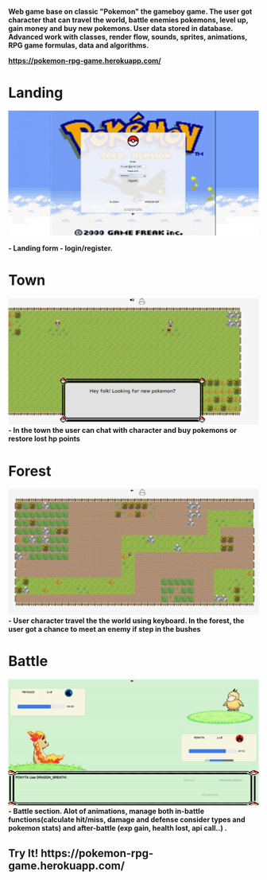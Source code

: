 **Web game base on classic "Pokemon" the gameboy game. The user got character that can travel the world, battle enemies pokemons, level up, gain money and buy new pokemons. User data stored in database.
Advanced work with classes, render flow, sounds, sprites, animations, RPG game formulas, data and algorithms.**

**https://pokemon-rpg-game.herokuapp.com/**

<h1>Landing</h1>

![landing](./github_demo_pics/landing.jpg)

**- Landing form - login/register.**

<h1>Town</h1>

![town](./github_demo_pics/town.jpg)
**- In the town the user can chat with character and buy pokemons or restore lost hp points**

<h1>Forest</h1>

![forest](./github_demo_pics/forest.jpg)
**- User character travel the the world using keyboard. In the forest, the user got a chance to meet an enemy if step in the bushes**

<h1>Battle</h1>

![battle](./github_demo_pics/battle.jpg)
**- Battle section. Alot of animations, manage both in-battle functions(calculate hit/miss, damage and defense consider types and pokemon stats) and after-battle (exp gain, health lost, api call..) .**

<h2>Try It!
  https://pokemon-rpg-game.herokuapp.com/</h2> 

